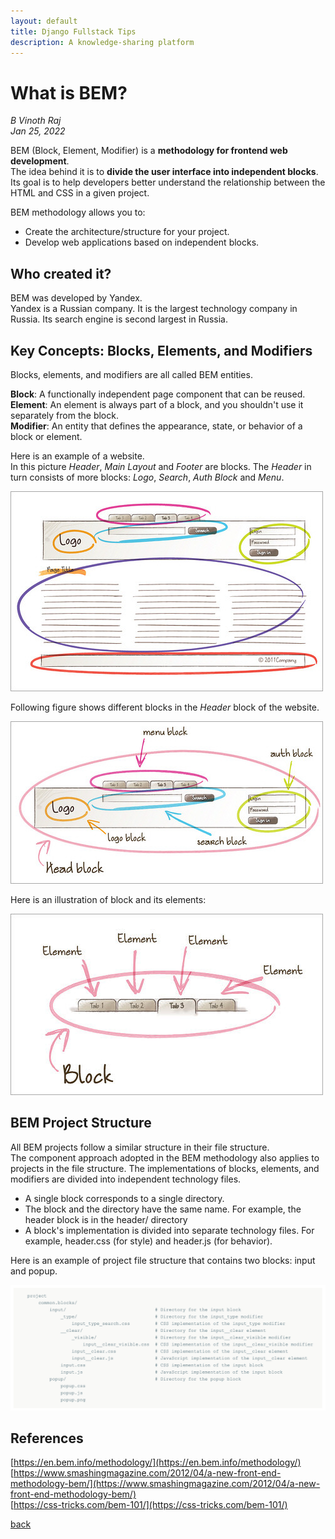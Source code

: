 ```yaml
---
layout: default
title: Django Fullstack Tips
description: A knowledge-sharing platform
---
```


# What is BEM?

_B Vinoth Raj_  
_Jan 25, 2022_  

BEM (Block, Element, Modifier) is a **methodology for frontend web development**.   
The idea behind it is to **divide the user interface into independent blocks**.  
Its goal is to help developers better understand the relationship between the HTML and CSS in a given project.  
  
BEM methodology allows you to:  
- Create the architecture/structure for your project.
- Develop web applications based on independent blocks.

## Who created it?
BEM was developed by Yandex.  
Yandex is a Russian company. It is the largest technology company in Russia. Its search engine is second largest in Russia.

## Key Concepts: Blocks, Elements, and Modifiers

Blocks, elements, and modifiers are all called BEM entities.

**Block**: A functionally independent page component that can be reused.  
**Element**: An element is always part of a block, and you shouldn't use it separately from the block.  
**Modifier**: An entity that defines the appearance, state, or behavior of a block or element.  

Here is an example of a website.  
In this picture *Header*, *Main Layout* and *Footer* are blocks. The *Header* in turn consists of more blocks: *Logo*, *Search*, *Auth Block* and *Menu*.

![website](../images/site2.jpg)

Following figure shows different blocks in the *Header* block of the website.

![header](../images/head-marked2.jpg)

Here is an illustration of block and its elements:

![menu](../images/menu-items2.jpg)

## BEM Project Structure
All BEM projects follow a similar structure in their file structure.   
The component approach adopted in the BEM methodology also applies to projects in the file structure. The implementations of blocks, elements, and modifiers are divided into independent technology files.

- A single block corresponds to a single directory.
- The block and the directory have the same name. For example, the header block is in the header/ directory
- A block's implementation is divided into separate technology files. For example, header.css (for style) and header.js (for behavior).

Here is an example of project file structure that contains two blocks: input and popup.

![filestructure](../images/file-structure.png)

## References
[https://en.bem.info/methodology/](https://en.bem.info/methodology/)  
[https://www.smashingmagazine.com/2012/04/a-new-front-end-methodology-bem/](https://www.smashingmagazine.com/2012/04/a-new-front-end-methodology-bem/)  
[https://css-tricks.com/bem-101/](https://css-tricks.com/bem-101/)  
  
[back](../)
